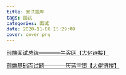 ```yaml
---
title: 面试题库
tags: 面试
categories: 面试
date: 2020-11-08 15:29:08
cover: cover.png
---
```

[前端面试总结————牛客网【大佬链接】](https://lacus.site/2020/07/interview2/)

[前端基础面试题————灰蓝宇墨【大佬链接】](https://lacus.site/2020/07/interview1/)